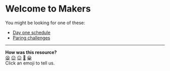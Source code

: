 # Welcome to Makers

You might be looking for one of these:
- [Day one schedule](https://github.com/makersacademy/course/blob/master/sequence/onsite/day_one.md)
- [Paring challenges](https://github.com/makersacademy/skills-workshops/tree/master/week-1/pairing_challenges)

<!-- BEGIN GENERATED SECTION DO NOT EDIT -->

---

**How was this resource?**  
[😫](https://airtable.com/shrUJ3t7KLMqVRFKR?prefill_Repository=course&prefill_File=day_one/README.md&prefill_Sentiment=😫) [😕](https://airtable.com/shrUJ3t7KLMqVRFKR?prefill_Repository=course&prefill_File=day_one/README.md&prefill_Sentiment=😕) [😐](https://airtable.com/shrUJ3t7KLMqVRFKR?prefill_Repository=course&prefill_File=day_one/README.md&prefill_Sentiment=😐) [🙂](https://airtable.com/shrUJ3t7KLMqVRFKR?prefill_Repository=course&prefill_File=day_one/README.md&prefill_Sentiment=🙂) [😀](https://airtable.com/shrUJ3t7KLMqVRFKR?prefill_Repository=course&prefill_File=day_one/README.md&prefill_Sentiment=😀)  
Click an emoji to tell us.

<!-- END GENERATED SECTION DO NOT EDIT -->
